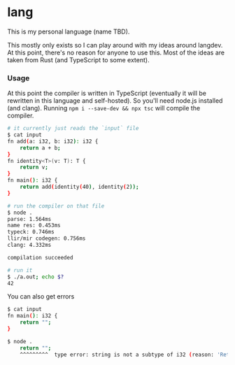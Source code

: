 # lang

This is my personal language (name TBD).

This mostly only exists so I can play around with my ideas around langdev.
At this point, there's no reason for anyone to use this.
Most of the ideas are taken from Rust (and TypeScript to some extent).

### Usage
At this point the compiler is written in TypeScript (eventually it will be rewritten in this language and self-hosted).
So you'll need node.js installed (and clang).
Running `npm i --save-dev && npx tsc` will compile the compiler.

```sh
# it currently just reads the `input` file
$ cat input
fn add(a: i32, b: i32): i32 {
    return a + b;
}
fn identity<T>(v: T): T {
    return v;
}
fn main(): i32 {
    return add(identity(40), identity(2));
}

# run the compiler on that file
$ node .
parse: 1.564ms
name res: 0.453ms
typeck: 0.746ms
llir/mir codegen: 0.756ms
clang: 4.332ms

compilation succeeded

# run it
$ ./a.out; echo $?
42
```

You can also get errors
```sh
$ cat input
fn main(): i32 {
    return "";
}

$ node .
    return "";
    ^^^^^^^^^  type error: string is not a subtype of i32 (reason: 'Return')
```
